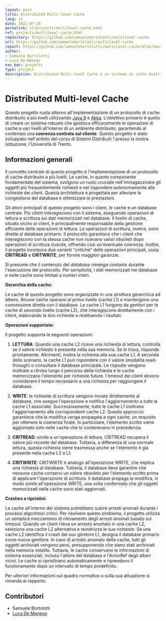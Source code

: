 ```yaml
---
layout: post
title: Distributed Multi-level Cache
lang: it
date: 2022-07-29
permalink: it/projects/multilevel-cache.html
ref: projects/multilevel-cache.html
repository: https://github.com/samuelebortolotti/multilevel-cache
url: https://github.com/samuelebortolotti/multilevel-cache
report: https://github.com/samuelebortolotti/multilevel-cache/blob/master/doc/Report.pdf
author: 
- Samuele Bortolotti
- Luca De Menego
nav_bar: projects
type: project
description: Distributed Multi-level Cache è un sistema di cache distribuita a più livelli progettato per gestire i crash a vari livelli gerarchici, garantendo al contempo la coerenza client-centrica. Questo sistema è stato sviluppato nell'ambito del corso di Sistemi Distribuiti 1 del master in Informatica dell'Università di Trento.
---
```

# Distributed Multi-level Cache
Questo progetto ruota attorno all'implementazione di un protocollo di cache distribuito a più livelli utilizzando [Java 8](https://www.oracle.com/java/technologies/java8.html) e [Akka](https://akka.io/). L'obiettivo primario è quello di creare un sistema robusto che gestisca efficacemente le operazioni di cache a vari livelli all'interno di un ambiente distribuito, garantendo al contempo una **coerenza centrata sul cliente**. Questo progetto è stato sviluppato nell'ambito del corso di Sistemi Distribuiti 1 presso la nostra istituzione, l'Università di Trento.

## Informazioni generali
Il concetto centrale di questo progetto è l'implementazione di un protocollo di cache distribuito a più livelli. Le cache, in quanto componente fondamentale del sistema, svolgono un ruolo cruciale nell'immagazzinare gli oggetti più frequentemente richiesti e nel rispondere autonomamente alle richieste dei client. Questa architettura è progettata per alleviare la congestione del database e ottimizzare le prestazioni.

Gli attori principali di questo progetto sono i client, le cache e un database centrale. Più client interagiscono con il sistema, eseguendo operazioni di lettura e scrittura sui dati memorizzati nel database. Il livello di cache, situato vicino ai client, è principalmente responsabile della gestione efficiente delle operazioni di lettura. Le operazioni di scrittura, invece, sono dirette al database primario. Il protocollo garantisce che i client che interagiscono con la stessa cache non ricevano valori obsoleti dopo operazioni di scrittura riuscite, offrendo così un'eventuale coerenza. Inoltre, il progetto incorpora due varianti "critiche" delle operazioni principali, ossia **CRITREAD** e **CRITWRITE**, per fornire maggiori garanzie.

Si presume che il contenuto del *database rimanga costante* durante l'esecuzione del protocollo. Per semplicità, i dati memorizzati nei database e nelle cache sono limitati a numeri interi.

**Gerarchia della cache:**

Le cache di questo progetto sono organizzate in una struttura gerarchica ad albero. Alcune cache operano al primo livello (cache L1) e mantengono una connessione diretta con il database. Le cache L1 fungono da genitori per le cache di secondo livello (cache L2), che interagiscono direttamente con i client, elaborando le loro richieste e restituendo i risultati.

**Operazioni supportate:**

Il progetto supporta le seguenti operazioni:

1. **LETTURA**: Quando una cache L2 riceve una richiesta di lettura, controlla se il valore richiesto è presente nella sua memoria. Se lo trova, risponde prontamente. Altrimenti, inoltra la richiesta alla sua cache L1. A seconda dello scenario, la cache L1 può rispondere con il valore (modalità read-through) o consultare il database principale. Le risposte vengono inoltrate a ritroso lungo il percorso della richiesta e le cache memorizzano l'elemento per richieste future. I timeout dei client devono considerare il tempo necessario a una richiesta per raggiungere il database.

2. **WRITE**: le richieste di scrittura vengono inviate direttamente al database, che esegue l'operazione e notifica l'aggiornamento a tutte le cache L1 associate. Successivamente, tutte le cache L1 inoltrano l'aggiornamento alle corrispondenti cache L2. Questo approccio garantisce che la modifica venga propagata a ogni cache, un requisito per ottenere la coerenza finale. In particolare, l'elemento scritto viene aggiornato solo nelle cache che lo contenevano in precedenza.

3. **CRITREAD**: simile a un'operazione di lettura, CRITREAD recupera il valore più recente dal database. Tuttavia, a differenza di una normale lettura, questa richiesta viene trasmessa anche se l'elemento è già presente nella cache L2 o L1.

4. **CRITWRITE**: CRITWRITE è analogo all'operazione WRITE, che implica una richiesta al database. Tuttavia, il database deve garantire che nessuna cache conservi un valore obsoleto per l'elemento scritto prima di applicare l'operazione di scrittura. Il database propaga la modifica, in modo simile all'operazione WRITE, una volta confermato che gli oggetti memorizzati nella cache sono stati aggiornati.

**Crashes e ripristini:**

Le cache all'interno del sistema potrebbero subire arresti anomali durante i processi algoritmici critici. Per risolvere questo problema, il progetto utilizza un semplice meccanismo di rilevamento degli arresti anomali basato sul timeout. Quando un client rileva un arresto anomalo in una cache L2, seleziona una cache L2 alternativa e reindirizza le sue richieste. Se una cache L2 identifica il crash del suo genitore L1, designa il database primario come nuovo genitore. In caso di arresto anomalo della cache, tutti gli oggetti archiviati vengono persi, presupponendo che siano stati archiviati nella memoria volatile. Tuttavia, le cache conservano le informazioni di sistema essenziali, incluso l'attore del database e l'ActorRef degli alberi vicini. Le cache si ripristinano automaticamente e riprendono il funzionamento dopo un intervallo di tempo predefinito.

Per ulteriori informazioni sul quadro normativo o sulla sua attuazione si rimanda al rapporto.

## Contributori
- Samuele Bortolotti
- [Luca De Menego](https://github.com/lucademenego99)